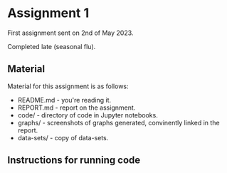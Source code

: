 # Assignment 1

First assignment sent on 2nd of May 2023.

Completed late (seasonal flu).

## Material

Material for this assignment is as follows:

 - README.md - you're reading it.
 - REPORT.md - report on the assignment.
 - code/ - directory of code in Jupyter notebooks.
 - graphs/ - screenshots of graphs generated, convinently linked in the report.
 - data-sets/ - copy of data-sets.
 
## Instructions for running code

